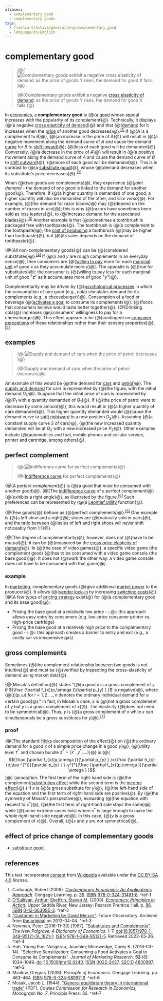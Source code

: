 ```yaml
---
aliases:
  - complementary good
  - complementary goods
tags:
  - flashcard/active/general/eng/complementary_good
  - language/in/English
---
```


# complementary good

> {@{![Complementary goods exhibit a negative cross elasticity of demand: as the price of goods Y rises, the demand for good X falls.](../../archives/Wikimedia%20Commons/Cross%20elasticity%20of%20demand%20complements.svg)}@}
>
> {@{Complementary goods exhibit a negative [cross elasticity of demand](cross%20elasticity%20of%20demand.md): as the price of goods Y rises, the demand for good X falls.}@} <!--SR:!2025-11-17,284,330!2025-11-20,286,330-->

In [economics](economics.md), a __complementary good__ is {@{a [good](goods.md) whose appeal increases with the popularity of its complement}@}.<!-- <sup>\[_[further explanation needed](Wikipedia:Please%20clarify.md)_\]</sup> --> Technically, it displays {@{a negative [cross elasticity of demand](cross%20elasticity%20of%20demand.md)}@} and that {@{[demand](demand.md) for it increases when the [price](price.md) of another good decreases}@}.<sup>[\[1\]](#^ref-1)</sup> If {@{$A$ is a complement to $B$}@}, {@{an increase in the price of $A$}@} will result in {@{a negative movement along the demand curve of $A$ and cause the demand [curve](curve.md) for $B$ to [shift inward](demand%20curve.md#changes%20that%20decrease%20demand)}@}; {@{less of each good will be demanded}@}. Conversely, {@{a decrease in the price of $A$}@} will result in {@{a positive movement along the demand curve of $A$ and cause the demand curve of $B$ to [shift outward](demand%20curve.md#changes%20that%20increase%20demand)}@}; {@{more of each good will be demanded}@}. This is in contrast to {@{a [substitute good](substitute%20good.md)}@}, whose {@{demand decreases when its substitute's price decreases}@}.<sup>[\[2\]](#^ref-2)</sup> <!--SR:!2028-11-16,1139,350!2027-12-26,814,330!2025-11-11,278,330!2028-07-27,1050,350!2027-12-24,855,330!2027-07-04,722,330!2025-11-24,290,330!2025-11-06,275,330!2028-01-20,834,330!2028-12-28,1169,350!2027-08-28,773,330!2025-10-31,25,372-->

When {@{two goods are complements}@}, they experience {@{_joint demand_ - the demand of one good is linked to the demand for another good}@}. Therefore, if {@{a higher quantity is demanded of one good, a higher quantity will also be demanded of the other, and _vice versa_}@}. For example, {@{the demand for razor blades}@} may {@{depend on the number of razors in use}@}; this is why {@{razors have sometimes been sold as [loss leaders](loss%20leader.md)}@}, to {@{increase demand for the associated blades}@}.<sup>[\[3\]](#^ref-3)</sup> Another example is that {@{sometimes a toothbrush is packaged free with toothpaste}@}. The toothbrush is {@{a complement to the toothpaste}@}; the [cost of producing](manufacturing%20cost.md) a toothbrush {@{may be higher than toothpaste}@}, but {@{its sales depends on the demand of toothpaste}@}. <!--SR:!2028-11-14,1137,350!2028-12-12,1159,350!2025-11-16,283,330!2025-10-21,261,330!2028-12-08,1154,350!2025-10-27,266,330!2027-07-21,735,330!2028-11-26,1147,350!2025-11-19,285,330!2027-04-26,682,330!2025-11-29,294,330-->

{@{All non-complementary goods}@} can be {@{considered substitutes}@}.<sup>[\[4\]](#^ref-4)</sup> If {@{$x$ and $y$ are rough complements in an everyday sense}@}, then consumers are {@{[willing to pay](willingness%20to%20pay.md) more for each [marginal unit](marginal%20product.md) of good $x$ as they accumulate more $y$}@}. The opposite is {@{true for substitutes}@}: the consumer is {@{willing to pay less for each marginal unit of good "$z$" as it accumulates more of good "$y$"}@}. <!--SR:!2029-01-08,1179,350!2028-12-27,1170,350!2025-11-23,289,330!2028-11-28,1148,350!2025-10-23,263,330!2028-09-30,1101,350-->

Complementarity may be driven by {@{[psychological processes](psychology.md) in which the consumption of one good \(e.g., cola\) stimulates demand for its complements \(e.g., a cheeseburger\)}@}. Consumption of a food or beverage {@{[activates a goal](goal%20setting.md) to consume its complements}@}: {@{foods that consumers believe would taste better together}@}. {@{Drinking cola}@} increases {@{consumers' willingness to pay for a cheeseburger}@}. This effect appears to be {@{contingent on [consumer perceptions](consumer%20behaviour.md) of these relationships rather than their sensory properties}@}.<sup>[\[5\]](#^ref-5)</sup> <!--SR:!2027-04-04,662,330!2028-10-23,1119,350!2028-11-11,1133,350!2027-05-23,699,330!2026-11-05,524,310!2025-11-29,294,330-->

## examples

> {@{![Supply and demand of cars when the price of petrol decreases](../../archives/Wikimedia%20Commons/Supply-and-demand.svg)}@}
>
> {@{Supply and demand of cars when the price of petrol decreases}@} <!--SR:!2025-10-20,260,330!2028-12-29,1172,350-->

An example of this would be {@{the demand for [cars](car.md) and [petrol](gasoline.md)}@}. The [supply and demand](supply%20and%20demand.md) for cars is represented by {@{the figure, with the initial demand $D_{1}$}@}. Suppose that the initial price of cars is represented by {@{$P_{1}$ with a quantity demanded of $Q_{1}$}@}. If {@{the price of petrol were to decrease by some amount}@}, this would result in {@{a higher quantity of cars demanded}@}. This higher quantity demanded would {@{cause the demand curve to [shift rightward](demand%20curve.md#shift%20of%20a%20demand%20curve) to a new position $D_{2}$}@}. Assuming {@{a constant supply curve $S$ of cars}@}, {@{the new increased quantity demanded will be at $Q_{2}$ with a new increased price $P_{2}$}@}. Other examples include {@{automobiles and fuel, mobile phones and cellular service, printer and cartridge, among others}@}. <!--SR:!2028-09-19,1093,350!2025-11-13,280,330!2025-10-26,265,330!2025-11-23,289,330!2025-11-22,288,330!2028-12-20,1164,350!2028-10-09,1108,350!2025-11-28,293,330!2025-11-18,285,330-->

## perfect complement

> {@{![Indifference curve for perfect complements](../../archives/Wikimedia%20Commons/Indifference-curves-perfect-complements.svg)}@}
>
> {@{[Indifference curve](indifference%20curve.md) for perfect complements}@} <!--SR:!2025-10-25,264,330!2025-11-07,276,330-->

{@{A _perfect complement_}@} is {@{a good that _must_ be consumed with another good}@}. {@{The [indifference curve](indifference%20curve.md) of a perfect complement}@} {@{exhibits a right angle}@}, as illustrated by the figure.<sup>[\[6\]](#^ref-6)</sup> Such preferences can be represented by {@{a [Leontief utility](Leontief%20utilities.md) function}@}. <!--SR:!2028-12-10,1156,350!2025-11-21,287,330!2028-12-26,1168,350!2028-11-22,1144,350!2027-09-02,683,290-->

{@{Few goods}@} behave as {@{perfect complements}@}.<sup>[\[6\]](#^ref-6)</sup> One example is {@{a left shoe and a right}@}; shoes are {@{naturally sold in pairs}@}, and the ratio between {@{sales of left and right shoes will never shift noticeably from 1:1}@}. <!--SR:!2025-11-28,293,330!2025-11-12,279,330!2028-09-25,1097,350!2028-09-26,1099,350!2028-11-06,1131,350-->

{@{The degree of complementarity}@}, however, does not {@{have to be mutual}@}; it can be {@{measured by the [cross price elasticity of demand](cross%20elasticity%20of%20demand.md)}@}. In {@{the case of video games}@}, a specific video game \(the complement good\) {@{has to be consumed with a video game console \(the base good\)}@}. It does not {@{work the other way: a video game console does not have to be consumed with that game}@}. <!--SR:!2025-10-28,267,330!2028-09-01,1078,350!2025-11-14,281,330!2028-11-21,1143,350!2028-12-23,1167,350!2025-11-29,294,330-->

### example

In [marketing](marketing.md), complementary goods {@{give additional [market power](market%20power.md) to the producer}@}. It allows {@{[vendor lock-in](vendor%20lock-in.md) by increasing [switching costs](switching%20barriers.md)}@}. {@{A few types of [pricing strategy](pricing%20strategies.md) exist}@} for {@{a complementary good and its base good}@}: <!--SR:!2028-10-06,1106,350!2027-08-29,764,330!2025-11-10,277,330!2025-11-24,290,330-->

- Pricing the base good at a relatively low price - ::@:: this approach allows easy entry by consumers \(e.g. low-price consumer printer vs. high-price cartridge\) <!--SR:!2027-09-09,783,330!2025-10-26,264,330-->
- Pricing the base good at a relatively high price to the complementary good - ::@:: this approach creates a barrier to entry and exit \(e.g., a costly car vs inexpensive gas\) <!--SR:!2025-11-17,283,330!2028-12-08,1156,350-->

## gross complements

Sometimes {@{the complement-relationship between two goods is not intuitive}@} and must be {@{verified by inspecting the cross-elasticity of demand using market data}@}. <!--SR:!2025-11-09,276,330!2027-12-04,798,330-->

{@{Mosak's definition}@} states "{@{a good $x$ is a gross complement of $y$ if ${\frac {\partial f_{x}(p,\omega )}{\partial p_{y} } }$ is negative}@}, where {@{$f_{i}(p,\omega )$ for $i=1,2,\ldots ,n$ denotes the ordinary individual demand for a certain good}@}." In fact, in Mosak's case, $x$ is {@{not a gross complement of $y$ but $y$ is a gross complement of $x$}@}. The elasticity {@{does not need to be symmetrical}@}. Thus, $y$ is {@{a gross complement of $x$ while $x$ can simultaneously be a gross substitutes for $y$}@}.<sup>[\[7\]](#^ref-7)</sup> <!--SR:!2029-01-08,1178,350!2028-12-19,1164,350!2027-10-08,808,330!2028-11-13,1137,350!2028-08-09,1060,350!2025-11-29,294,330-->

### proof

{@{The standard [Hicks](John%20Hicks.md) decomposition of the effect}@} on {@{the ordinary demand for a good $x$ of a simple price change in a good $y$}@}, {@{utility level $\tau ^{*}$ and chosen bundle $z^{*}=(x^{*},y^{*},\dots )$}@} is {@{$${\frac {\partial f_{x}(p,\omega )}{\partial p_{y} } }={\frac {\partial h_{x}(p,\tau ^{*})}{\partial p_{y} } }-y^{*}{\frac {\partial f_{x}(p,\omega )}{\partial \omega } }$$}@} (annotation: The first term of the right-hand side is {@{the complement/[substitution effect](substitution%20effect.md) while the second term is the [income effect](consumer%20choice.md#income%20effect)}@}.) If $x$ is {@{a gross substitute for $y$}@}, {@{the left-hand side of the equation and the first term of right-hand side are positive}@}. By {@{the symmetry of Mosak's perspective}@}, evaluating {@{the equation with respect to $x^{*}$}@}, {@{the first term of right-hand side stays the same}@} while {@{some extreme cases exist where $x^{*}$ is large enough to make the whole right-hand-side negative}@}. In this case, {@{$y$ is a gross complement of $x$}@}. Overall, {@{$x$ and $y$ are not symmetrical}@}. <!--SR:!2028-07-29,1051,350!2027-06-15,716,330!2028-09-06,1083,350!2026-06-14,380,290!2026-06-11,430,310!2025-11-29,294,330!2026-11-01,501,310!2027-06-30,719,330!2025-11-27,292,330!2027-06-12,646,310!2025-10-22,262,330!2028-12-14,1161,350!2028-12-11,1157,350-->

## effect of price change of complementary goods

- [substitute good](substitute%20good.md)

## references

This text incorporates [content](https://en.wikipedia.org/wiki/complementary_good) from [Wikipedia](Wikipedia.md) available under the [CC BY-SA 4.0](https://creativecommons.org/licenses/by-sa/4.0/) license.

1. Carbaugh, Robert \(2006\). [_Contemporary Economics: An Applications Approach_](https://archive.org/details/contemporaryecon00robe/page/35). Cengage Learning. p. [35](https://archive.org/details/contemporaryecon00robe/page/35). [ISBN](ISBN.md) [978-0-324-31461-8](https://en.wikipedia.org/wiki/Special:BookSources/978-0-324-31461-8). <a id="^ref-1"></a>^ref-1
2. [O'Sullivan, Arthur](Arthur%20O'Sullivan%20(economist).md); [Sheffrin, Steven M.](Steven%20M.%20Sheffrin.md) \(2003\). [_Economics: Principles in Action_](https://archive.org/details/economicsprincip00osul). Upper Saddle River, New Jersey: Pearson Prentice Hall. p. [88](https://archive.org/details/economicsprincip00osul/page/n104). [ISBN](ISBN.md) [0-13-063085-3](https://en.wikipedia.org/wiki/Special:BookSources/0-13-063085-3). <a id="^ref-2"></a>^ref-2
3. ["Customer in Marketing by David Mercer"](https://web.archive.org/web/20130404042855/http://futureobservatory.dyndns.org/9432.htm). Future Observatory. Archived from [the original](http://futureobservatory.dyndns.org/9432.htm) on 2013-04-04. <a id="^ref-3"></a>^ref-3
4. Newman, Peter \(2016-11-30\) \[1987\]. ["Substitutes and Complements"](https://link.springer.com/referenceworkentry/10.1057/978-1-349-95121-5_1821-1?page=1). _The New Palgrave: A Dictionary of Economics_: 1–7. [doi](digital%20object%20identifier.md):[10.1057/978-1-349-95121-5\\_1821-1](https://doi.org/10.1057%2F978-1-349-95121-5_1821-1). [ISBN](ISBN.md) [978-1-349-95121-5](https://en.wikipedia.org/wiki/Special:BookSources/978-1-349-95121-5). Retrieved 2022-05-26. <a id="^ref-4"></a>^ref-4
5. Huh, Young Eun; Vosgerau, Joachim; Morewedge, Carey K. \(2016-03-14\). "Selective Sensitization: Consuming a Food Activates a Goal to Consume its Complements". _Journal of Marketing Research_. __53__ \(6\): 1034–1049. [doi](digital%20object%20identifier.md):[10.1509/jmr.12.0240](https://doi.org/10.1509%2Fjmr.12.0240). [ISSN](ISSN.md) [0022-2437](https://search.worldcat.org/issn/0022-2437). [S2CID](Semantic%20Scholar.md#S2CID) [4800997](https://api.semanticscholar.org/CorpusID:4800997). <a id="^ref-5"></a>^ref-5
6. Mankiw, Gregory \(2008\). _Principle of Economics_. Cengage Learning. pp. 463–464. [ISBN](ISBN.md) [978-0-324-58997-9](https://en.wikipedia.org/wiki/Special:BookSources/978-0-324-58997-9). <a id="^ref-6"></a>^ref-6
7. Mosak, Jacob L. \(1944\). ["General equilibrium theory in international trade"](https://dspace.gipe.ac.in/xmlui/bitstream/handle/10973/38888/GIPE-014030.pdf?sequence=3) \(PDF\). _Cowles Commission for Research in Economics, Monograph No. 7_. Principia Press: 33. <a id="^ref-7"></a>^ref-7
